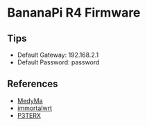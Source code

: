 # BananaPi R4 Firmware

## Tips
* Default Gateway: 192.168.2.1
* Default Password: password

## References
* [MedyMa](https://github.com/MedyMa/BananaPi-BPI-R4)
* [immortalwrt](https://github.com/immortalwrt/immortalwrt)
* [P3TERX](https://github.com/P3TERX/Actions-OpenWrt)
